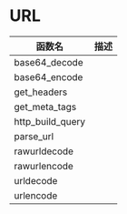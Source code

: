 # URL

| 函数名           | 描述 |
| ---------------- | ---- |
| base64_decode    |      |
| base64_encode    |      |
| get_headers      |      |
| get_meta_tags    |      |
| http_build_query |      |
| parse_url        |      |
| rawurldecode     |      |
| rawurlencode     |      |
| urldecode        |      |
| urlencode        |      |

